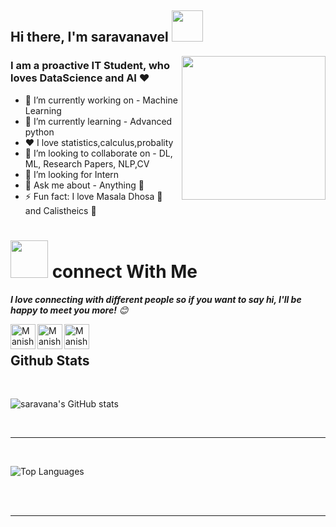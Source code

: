 
 <h2> Hi there, I'm saravanavel <img src="https://media.giphy.com/media/12oufCB0MyZ1Go/giphy.gif" width="50"></h2>
<img align='right' src="https://media.giphy.com/media/M9gbBd9nbDrOTu1Mqx/giphy.gif" width="230">


### I am a proactive IT Student, who loves DataScience and AI ❤️

- 🔭 I’m currently working on - Machine Learning
- 🌱 I’m currently learning - Advanced python
- ❤️ I love statistics,calculus,probality
- 👯 I’m looking to collaborate on - DL, ML, Research Papers, NLP,CV
- 🤔 I’m looking for Intern
- 💬 Ask me about - Anything 🤫
- ⚡ Fun fact: I love Masala Dhosa 🥘 and Calistheics 🏃

<!--[<img align="left" alt="codeSTACKr.com" width="22px" src="https://raw.githubusercontent.com/iconic/open-iconic/master/svg/globe.svg" />][website]
[<img align="left" alt="codeSTACKr | YouTube" width="22px" src="https://cdn.jsdelivr.net/npm/simple-icons@v3/icons/youtube.svg" />][youtube]-->

# <img src="https://media.giphy.com/media/LnQjpWaON8nhr21vNW/giphy.gif" width="60">  connect With Me <em><b>
 I love connecting with different people so if you want to say hi, I'll be happy to meet you more!</b> 😊</em>

[<img align="left" alt="Manish Sharma | LinkedIn" width="40px" src="https://img.icons8.com/color/48/000000/linkedin.png" />][linkedin]
[<img align="left" alt="Manish Sharma | Mail" width="40px" src="https://img.icons8.com/fluent/48/000000/gmail.png" />][Mail]
[<img align="left" alt="Manish Sharma | Instagram" width="40px" src="https://img.icons8.com/fluent/48/000000/instagram-new.png" />][Instagram]

<!--🌟 From [Manish Sharma](https://github.com/MANISH007700)-->
[linkedin]: https://www.linkedin.com/in/manish-sharma-355ba3189/
[Mail]: https://mail.google.com/mail/u/0/?view=cm&fs=1&to=monalmonal007@gmail.com.com&su=SUBJECT&body=BODY&tf=1
[Instagram]: https://www.instagram.com/lucifer_x007/


<br />



## Github Stats
<br>

![saravana's GitHub stats](https://github-readme-stats.vercel.app/api?username=saravana611&show_icons=true&theme=blue-green)

<br>

----

<br>

![Top Languages](https://github-readme-stats.vercel.app/api/top-langs/?username=saravana611&layout=compact&theme=blue-green)



<br>
<br>

----

<br>


